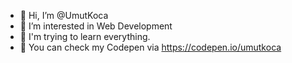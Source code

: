 - 👋 Hi, I’m @UmutKoca
- 👀 I’m interested in Web Development
- 🌱 I'm trying to learn everything.
- 👀 You can check my Codepen via https://codepen.io/umutkoca 
<!---
- 💞️ I’m looking to collaborate on 
- 📫 How to reach me umutkoca
--->

<!---
UmutKoca/UmutKoca is a ✨ special ✨ repository because its `README.md` (this file) appears on your GitHub profile.
You can click the Preview link to take a look at your changes.
--->
